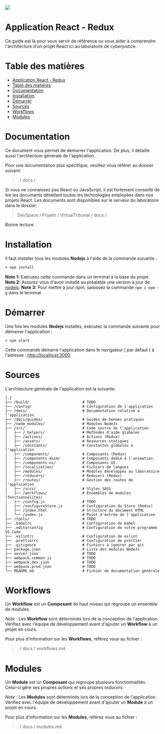 ﻿![](http://blog.inovia-conseil.fr/wp-content/uploads/2016/01/logo-react.png)

# Application React - Redux

Ce guide est là pour vous servir de référence ou vous aider à comprendre l'architecture d'un projet React ici au laboratoire de cyberjustice.

# Table des matières

- [Application React - Redux](#application-react---redux)
- [Table des matières](#table-des-matières)
- [Documentation](#documentation)
- [Installation](#installation)
- [Démarrer](#démarrer)
- [Sources](#sources)
- [Workflows](#workflows)
- [Modules](#modules)

# Documentation

Ce document vous permet de demarrer l'application. De plus, il détaille aussi l'archtecture générale de l'application.

Pour une documentation plus spécifique, veuillez vous référer au dossier suivant:

> . / docs /

Si vous ne connaissez pas React ou JavaScript, il est fortement conseillé de lire les documents détaillant toutes les technologies employées dans nos projets React. Les documents sont disponibles sur le serveur du laboratoire dans le dossier:

> DevSpace / Projets / VirtualTribunal / docs /

Bonne lecture.

# Installation

Il faut installer tous les modules **Nodejs** à l'aide de la commande suivante :

```cmd
> npm install
```

**Note 1:** Exécutez cette commande dans un terminal à la base du projet.
**Note 2:** Assurez vous d'avoir installé au préalable une version à jour de [nodejs](https://nodejs.org/en/).
**Note 3:** Pour mettre à jour _npm_, saisissez la commande `npm i npm -g` dans le terminal.

# Démarrer

Une fois les modules **Nodejs** installés, exécutez la commande suivante pour démarrer l'application :

```batch
> npm start
```

Cette commande démarre l'application dans le navigateur ( par défaut ) à l'adresse : [http://localhost:3000](http://localhost:3000).

# Sources

L'architecture générale de l'application est la suivante.

```
[.]
├── /build/                        # TODO
├── /config/                       # Configuration de l'application
├── /docs/                         # Documentation relative à l'application
├── /docs/guides/                  # Guides de bonnes pratiques
├── /node_modules/                 # Modules NodeJs
├── /src/                          # Code source de l'application
│   ├── /_helpers/                 # Methodes d'aide glabales
│   ├── /actions/                  # Actions (Redux)
│   ├── /assets/                   # Resources statiques
│   ├── /constants/                # Constantes globales à l'application
│   ├── /components/               # Composants (Redux)
│   ├── /components-anim/          # Composants dédié à l'animation.
│   ├── /components-ui/            # Composants UI.
│   ├── /localization/             # Fichiers de langues
│   ├── /modules/                  # Modules développés au laboratoire
│   ├── /reducers/                 # Reducers (Redux)
│   ├── /routes/                   # Gestion des routes de l'application
│   ├── /scss/                     # Styles SASS
│   ├── /workflows/                # Ensembles de modules (fonctionnalités)
│   ├── /config.js                 # TODO
│   ├── /configureStore.js         # Configuration du Store (Redux)
│   ├── /index.html                # Structure du document HTML
│   └── /index.js                  # Point d'entrée de l'application
├── /tools/                        # TODO
├── .babelrc                       # Configuration de babel
├── .editorconfig                  # Configuration de votre programme VS Code
├── .eslintrc                      # Configuration de eslint
├── .prettierrc                    # Configuration de prettier
├── .gitignore                     # Fichiers à ignorer par git
├── package.json                   # Liste des modules NodeJs
├── server.json                    # TODO
├── webpack.common.js              # TODO
├── webpack.dev.json               # TODO
├── webpack.prod.json              # TODO
└── README.md                      # Fichier de documentation générale
```

# Workflows

Un **Workflow** est un **Composant** de haut niveau qui regroupe un ensemble de modules.

_Note :_ Les **Workflow** sont déterminés lors de la conception de l'application. Vérifiez avec l'équipe de développement avant d'ajouter un **Workflow** à un projet en cours.

Pour plus d'information sur les **Workflows**, référez vous au fichier :

> . / docs / workflows.md

# Modules

Un **Module** est un **Composant** qui regroupe plusieurs fonctionnalités . Celui-ci gère ses propres _actions_ et ses propres _reducers_.

_Note :_ Les **Modules** sont déterminés lors de la conception de l'application. Vérifiez avec l'équipe de développement avant d'ajouter un **Module** à un projet en cours.

Pour plus d'information sur les **Modules**, référez vous au fichier :

> . / docs / modules.md
